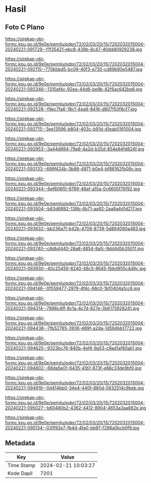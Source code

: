 # Hasil

## Foto C Plano

https://sirekap-obj-formc.kpu.go.id/9e0e/pemilu/pdpr/72/02/03/20/15/7202032015004-20240221-091729--f1f35421-ebc8-438b-8c47-40dd40929238.jpg

https://sirekap-obj-formc.kpu.go.id/9e0e/pemilu/pdpr/72/02/03/20/15/7202032015004-20240221-092115--770bbbd5-bc09-40f3-a730-cd89b90e5487.jpg

https://sirekap-obj-formc.kpu.go.id/9e0e/pemilu/pdpr/72/02/03/20/15/7202032015004-20240221-092346--1310af4c-92ea-44d6-be9b-82f6ac642be6.jpg

https://sirekap-obj-formc.kpu.go.id/9e0e/pemilu/pdpr/72/02/03/20/15/7202032015004-20240221-092528--f9ec7fa6-18c1-4ea9-8416-d807f50f8cf7.jpg

https://sirekap-obj-formc.kpu.go.id/9e0e/pemilu/pdpr/72/02/03/20/15/7202032015004-20240221-092715--3ee13596-b804-403c-b91d-d1eab0161004.jpg

https://sirekap-obj-formc.kpu.go.id/9e0e/pemilu/pdpr/72/02/03/20/15/7202032015004-20240221-092953--3a44d984-79a8-4a2d-b35d-854e84fd824f.jpg

https://sirekap-obj-formc.kpu.go.id/9e0e/pemilu/pdpr/72/02/03/20/15/7202032015004-20240221-093133--699f424b-3b88-4971-b0e4-bf88162fb09c.jpg

https://sirekap-obj-formc.kpu.go.id/9e0e/pemilu/pdpr/72/02/03/20/15/7202032015004-20240221-093344--6ef606f0-9789-46af-a15a-0c6605f76f92.jpg

https://sirekap-obj-formc.kpu.go.id/9e0e/pemilu/pdpr/72/02/03/20/15/7202032015004-20240221-093504--b83d6892-139b-4b71-aa92-2aa8a4d1d217.jpg

https://sirekap-obj-formc.kpu.go.id/9e0e/pemilu/pdpr/72/02/03/20/15/7202032015004-20240221-093632--bb236a7f-b42b-4709-8739-5d864090a483.jpg

https://sirekap-obj-formc.kpu.go.id/9e0e/pemilu/pdpr/72/02/03/20/15/7202032015004-20240221-093740--c8db4440-28a8-4854-8afc-9dd4d5b35011.jpg

https://sirekap-obj-formc.kpu.go.id/9e0e/pemilu/pdpr/72/02/03/20/15/7202032015004-20240221-093930--40c25459-6240-48c5-8645-fbbd955c4d9c.jpg

https://sirekap-obj-formc.kpu.go.id/9e0e/pemilu/pdpr/72/02/03/20/15/7202032015004-20240221-094146--0f559477-2979-4f4c-98c0-1bf0404a1cc6.jpg

https://sirekap-obj-formc.kpu.go.id/9e0e/pemilu/pdpr/72/02/03/20/15/7202032015004-20240221-094314--7996c4ff-8c1a-4c7d-827e-3b6175928241.jpg

https://sirekap-obj-formc.kpu.go.id/9e0e/pemilu/pdpr/72/02/03/20/15/7202032015004-20240221-094438--7fb52765-3936-489f-a2da-1d594bb17722.jpg

https://sirekap-obj-formc.kpu.go.id/9e0e/pemilu/pdpr/72/02/03/20/15/7202032015004-20240221-094625--9323bc76-840b-4ef4-9a53-c9ad1af80ab1.jpg

https://sirekap-obj-formc.kpu.go.id/9e0e/pemilu/pdpr/72/02/03/20/15/7202032015004-20240221-094802--66da5e01-6435-41b1-873f-e88c33de9bf0.jpg

https://sirekap-obj-formc.kpu.go.id/9e0e/pemilu/pdpr/72/02/03/20/15/7202032015004-20240221-094919--0d414bb0-34e4-440f-880d-5632514c9beb.jpg

https://sirekap-obj-formc.kpu.go.id/9e0e/pemilu/pdpr/72/02/03/20/15/7202032015004-20240221-095027--b60480b2-4362-4412-8904-4653a3aa882e.jpg

https://sirekap-obj-formc.kpu.go.id/9e0e/pemilu/pdpr/72/02/03/20/15/7202032015004-20240221-095134--031f92e7-fb4d-4fa0-bb97-f298a0bcb0f9.jpg


## Metadata

| Key        | Value               |
| ---------- | ------------------- |
| Time Stamp | 2024-02-21 10:03:27 |
| Kode Dapil | 7201                |



